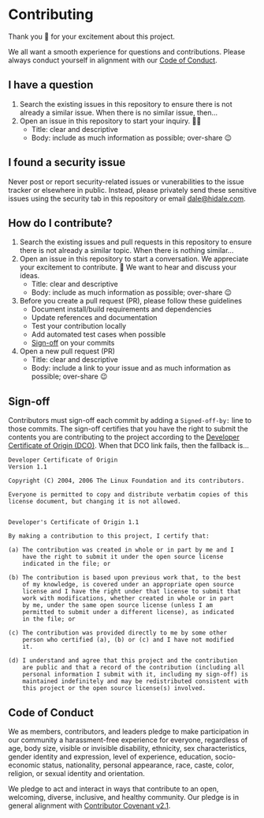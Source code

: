 # Contributing

Thank you 🙂 for your excitement about this project.

We all want a smooth experience for questions and contributions.
Please always conduct yourself in alignment with our
[Code of Conduct](#code-of-conduct).

## I have a question

1. Search the existing issues in this repository to ensure there is not
   already a similar issue. When there is no similar issue, then...
2. Open an issue in this repository to start your inquiry. 🙋‍♀️
   * Title: clear and descriptive
   * Body: include as much information as possible; over-share 😉

## I found a security issue

Never post or report security-related issues or vunerabilities to the issue
tracker or elsewhere in public. Instead, please privately send these sensitive
issues using the security tab in this repository or email <dale@hidale.com>.

## How do I contribute?

1. Search the existing issues and pull requests in this repository
   to ensure there is not already a similar topic. When there is nothing similar...
2. Open an issue in this repository to start a conversation. We appreciate
   your excitement to contribute. 🥳 We want to hear and discuss your ideas.
   * Title: clear and descriptive
   * Body: include as much information as possible; over-share 😉
3. Before you create a pull request (PR), please follow these guidelines
   * Document install/build requirements and dependencies
   * Update references and documentation
   * Test your contribution locally
   * Add automated test cases when possible
   * [Sign-off](#sign-off) on your commits
4. Open a new pull request (PR)
   * Title: clear and descriptive
   * Body: include a link to your issue and as much information
     as possible; over-share 😉

## Sign-off

Contributors must sign-off each commit by adding a `Signed-off-by:` line
to those commits. The sign-off certifies that you have the right to submit
the contents you are contributing to the project according to the
[Developer Certificate of Origin (DCO)](https://developercertificate.org/).
When that DCO link fails, then the fallback is...

```
Developer Certificate of Origin
Version 1.1

Copyright (C) 2004, 2006 The Linux Foundation and its contributors.

Everyone is permitted to copy and distribute verbatim copies of this
license document, but changing it is not allowed.


Developer's Certificate of Origin 1.1

By making a contribution to this project, I certify that:

(a) The contribution was created in whole or in part by me and I
    have the right to submit it under the open source license
    indicated in the file; or

(b) The contribution is based upon previous work that, to the best
    of my knowledge, is covered under an appropriate open source
    license and I have the right under that license to submit that
    work with modifications, whether created in whole or in part
    by me, under the same open source license (unless I am
    permitted to submit under a different license), as indicated
    in the file; or

(c) The contribution was provided directly to me by some other
    person who certified (a), (b) or (c) and I have not modified
    it.

(d) I understand and agree that this project and the contribution
    are public and that a record of the contribution (including all
    personal information I submit with it, including my sign-off) is
    maintained indefinitely and may be redistributed consistent with
    this project or the open source license(s) involved.
```

## Code of Conduct

We as members, contributors, and leaders pledge to make participation in our
community a harassment-free experience for everyone, regardless of age, body
size, visible or invisible disability, ethnicity, sex characteristics, gender
identity and expression, level of experience, education, socio-economic status,
nationality, personal appearance, race, caste, color, religion, or sexual
identity and orientation.

We pledge to act and interact in ways that contribute to an open, welcoming,
diverse, inclusive, and healthy community. Our pledge is in general alignment
with [Contributor Covenant v2.1](https://www.contributor-covenant.org/version/2/1/code_of_conduct.html).
